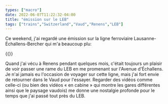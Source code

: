 ```yaml
---
types: ["macro"]
date: 2022-06-07T11:22:32-04:00
title: "émission sur le LEB"
tags: ["trains","Switzerland","Vaud","Renens","LEB"]
---
```


Ce weekend, j'ai regardé une émission sur la ligne ferroviaire Lausanne-Échallens-Bercher qui m'a beaucoup plu:

{{<youtube id="qR_5lpD0JxY">}}

Quand j'ai vécu à Renens pendant quelques mois, c'était toujours un plaisir de voir passer une rame du LEB en me promenant sur l'Avenue d'Échallens. Je n'ai jamais eu l'occasion de voyager sur cette ligne, mais j'ai fort envie de retourner dans le Vaud pour l'essayer. Regarder des vidéos comme celle-ci (ou bien des vidéos « en cabine » qui montre les gares différentes ainsi que le paysage vaudois) me donne une nostalgie profonde pour le temps que j'ai passé tout près du LEB.
